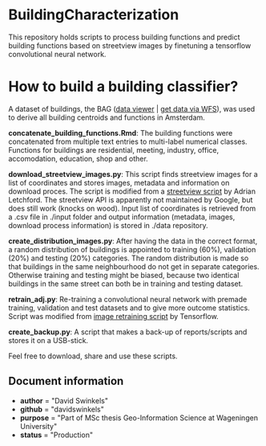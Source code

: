 # BuildingCharacterization
This repository holds scripts to process building functions and predict building functions based on streetview images by finetuning a tensorflow convolutional neural network.

# How to build a building classifier?

A dataset of buildings, the BAG ([data viewer](https://bagviewer.kadaster.nl/lvbag/bag-viewer/index.html#?geometry.x=121736.29375&geometry.y=487599.39169571&zoomlevel=4) | [get data via WFS](https://geodata.nationaalgeoregister.nl/bag/wfs?request=GetCapabilities)), was used to derive all building centroids and functions in Amsterdam.

__concatenate_building_functions.Rmd__: The building functions were concatenated from multiple text entries to multi-label numerical classes. Functions for buildings are residential, meeting, industry, office, accomodation, education, shop and other.

__download_streetview_images.py__: This script finds streetview images for a list of coordinates and stores images, metadata and information on download proces. The script is modified from a [streetview script](https://github.com/robolyst/streetview/blob/master/streetview/__init__.py) by Adrian Letchford. The streetview API is apparently not maintained by Google, but does still work (knocks on wood). Input list of coordinates is retrieved from a .csv file in ./input folder and output information (metadata, images, download process information) is stored in ./data repository.

__create_distribution_images.py__: After having the data in the correct format, a random distribution of buildings is appointed to training (60%), validation (20%) and testing (20%) categories. The random distribution is made so that buildings in the same neighbourhood do not get in separate categories. Otherwise training and testing might be biased, because two identical buildings in the same street can both be in training and testing dataset.

__retrain_adj.py__: Re-training a convolutional neural network with premade training, validation and test datasets and to give more outcome statistics. Script was modified from [image retraining script](https://github.com/tensorflow/tensorflow/blob/master/tensorflow/examples/image_retraining/retrain.py) by Tensorflow.

__create_backup.py__: A script that makes a back-up of reports/scripts and stores it on a USB-stick.

Feel free to download, share and use these scripts.

## Document information
* __author__ = "David Swinkels"
* __github__ = "davidswinkels"
* __purpose__ = "Part of MSc thesis Geo-Information Science at Wageningen University"
* __status__ = "Production"
